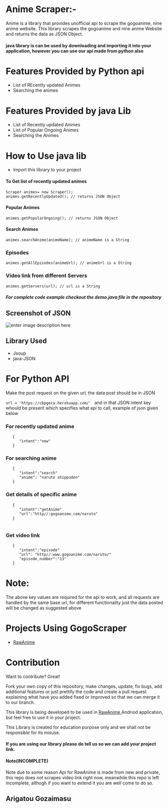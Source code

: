 # Anime Scraper:-
   
Anime is a library that provides unofficial api to scrape the gogoanime, nine anime website. This library scrapes the gogoanime  and nine anime Website and returns the data as JSON Object.

#### java library is can be used by downloading and importing it into your application, however you can use our api made from python also

# Features Provided by Python api
 - List of REcently updated Animes
 - Searching the animes

# Features Provided by java Lib

 - List of Recently updated Animes
 - List of Popular Ongoing Animes
 - Searching the Animes
 
 # How to Use java lib
 - Import this library to your project 

#### To  Get list of recently updated animes
```
Scraper animes= new Scraper();
animes.getRecentlyUpdated(); // returns JSON Object
  ``` 
   
  #### Popular Animes
  ```
animes.getPopularOngoing(); // returns JSON Object
```

#### Search Animes
```
animes.searchAnime(animeName); // animeName is a String
```

### Episodes

```
animes.getAllEpisodes(animeUrl); // animeUrl is a String
```

### Video link from different Servers

```
animes.getServers(url); // url is a String
```

##### For  complete code example checkout the demo.java file in the repository

## Screenshot of JSON
![enter image description here](https://user-images.githubusercontent.com/25636146/48275506-a83cf180-e46b-11e8-9263-52fcba01b560.png)

## Library Used
- Jsoup
- java-JSON 

# For Python API

Make the post request on the given url, the data post should be in JSON

  ```url = 'https://cbpgeca.herokuapp.com/' ```
and in that JSON intent key whould be present which specifies what api to call, example of json given below

### For recently updated anime
```
   {
      "intent":"new"
   }
```   
### For searching anime
```
   {
      "intent":"search"
      "anime": "naruto shippuden"
   }

```

### Get details of specific anime

```
   {
      "intent":"getAnime"
      "url":"http//:gogoanime.com/naruto"
   }
  
```

### Get video link
```
   {
      "intent":"episode"
      "url": "http//:www.gogoanime.com/naruto/"
      "episode_number":"13"
   }

```
# Note:

The above key values are required for the api to work, and all requests are handled by the same base url, for different functionality just the data posted will be changed as suggested above


# Projects Using GogoScraper
- [RawAnime](https://github.com/Rawkush/RawAnime)

# Contribution 

Want to contribute? Great!

Fork your own copy of this repository, make changes, update, fix bugs, add additional features or just prettify the code and create a pull request explaining what have you added fixed or improved so that we can merge it to our branch.




This library is being developed to be used in [RawAnime ](https://github.com/Rawkush/RawAnime)  Andriod application, but feel free to use it in your project. 

This Library is created for education purpose only and we shall not be responsible for its misuse.

#### If you are using our library please do tell us so we can add your project link.


####  Note(INCOMPLETE)

Note due to some reason Api for RawAnime is made from new and private, this repo does not scrapes video link right now, meanwhile this repo is left incomplete, althogh if you want to extend it you are well come to do so.

## Arigatou Gozaimasu

